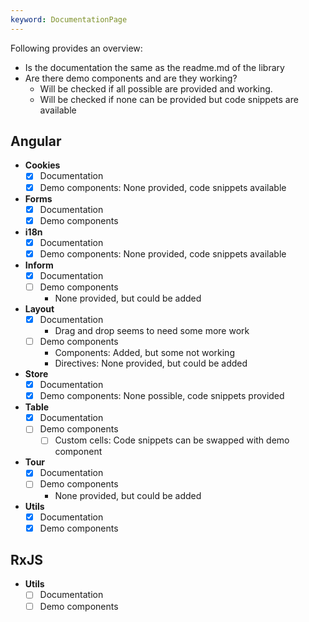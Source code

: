 ```yaml
---
keyword: DocumentationPage
---
```


Following provides an overview:
- Is the documentation the same as the readme.md of the library
- Are there demo components and are they working?
  - Will be checked if all possible are provided and working.
  - Will be checked if none can be provided but code snippets are available

## Angular

- **Cookies**
  - [x] Documentation
  - [x] Demo components: None provided, code snippets available
- **Forms**
  - [x] Documentation
  - [x] Demo components
- **i18n**
  - [x] Documentation
  - [x] Demo components: None provided, code snippets available
- **Inform**
  - [x] Documentation
  - [ ] Demo components
      - None provided, but could be added
- **Layout**
  - [x] Documentation
    - Drag and drop seems to need some more work
  - [ ] Demo components
    - Components: Added, but some not working
    - Directives: None provided, but could be added
- **Store**
  - [x] Documentation
  - [x] Demo components: None possible, code snippets provided
- **Table**
  - [x] Documentation
  - [ ] Demo components
    - [ ] Custom cells: Code snippets can be swapped with demo component
- **Tour**
  - [x] Documentation
  - [ ] Demo components
    - None provided, but could be added
- **Utils**
  - [x] Documentation
  - [x] Demo components

## RxJS

- **Utils**
  - [ ] Documentation
  - [ ] Demo components
